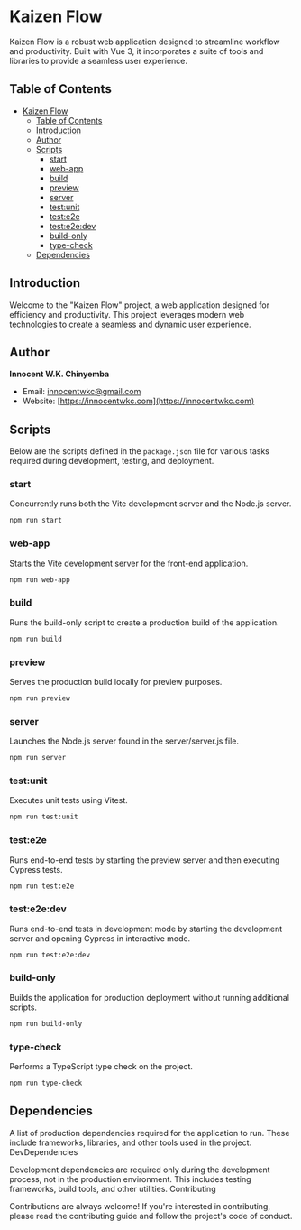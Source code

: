 # Kaizen Flow

Kaizen Flow is a robust web application designed to streamline workflow and productivity. Built with Vue 3, it incorporates a suite of tools and libraries to provide a seamless user experience.

## Table of Contents
- [Kaizen Flow](#kaizen-flow)
  - [Table of Contents](#table-of-contents)
  - [Introduction](#introduction)
  - [Author](#author)
  - [Scripts](#scripts)
    - [start](#start)
    - [web-app](#web-app)
    - [build](#build)
    - [preview](#preview)
    - [server](#server)
    - [test:unit](#testunit)
    - [test:e2e](#teste2e)
    - [test:e2e:dev](#teste2edev)
    - [build-only](#build-only)
    - [type-check](#type-check)
  - [Dependencies](#dependencies)

## Introduction
<a id="introduction"></a>
Welcome to the "Kaizen Flow" project, a web application designed for efficiency and productivity. This project leverages modern web technologies to create a seamless and dynamic user experience.

## Author
<a id="author"></a>
**Innocent W.K. Chinyemba**
- Email: [innocentwkc@gmail.com](mailto:innocentwkc@gmail.com)
- Website: [https://innocentwkc.com](https://innocentwkc.com)

## Scripts
<a id="scripts"></a>
Below are the scripts defined in the `package.json` file for various tasks required during development, testing, and deployment.

### start

<a id="start"></a>
Concurrently runs both the Vite development server and the Node.js server.

```bash
npm run start
```

### web-app
<a id="web-app"></a>
Starts the Vite development server for the front-end application.
```bash
npm run web-app
```

### build

<a id="build"></a>
Runs the build-only script to create a production build of the application.

```bash
npm run build
```

### preview

<a id="preview"></a>
Serves the production build locally for preview purposes.

```bash
npm run preview
```

### server

<a id="server"></a>
Launches the Node.js server found in the server/server.js file.

```bash
npm run server
```



### test:unit

<a id="testunit"></a>
Executes unit tests using Vitest.

```bash
npm run test:unit
```


### test:e2e

<a id="teste2e"></a>
Runs end-to-end tests by starting the preview server and then executing Cypress tests.

```bash
npm run test:e2e
```


### test:e2e:dev

<a id="teste2edev"></a>
Runs end-to-end tests in development mode by starting the development server and opening Cypress in interactive mode.

```bash
npm run test:e2e:dev
```


### build-only

<a id="build-only"></a>
Builds the application for production deployment without running additional scripts.

```bash
npm run build-only
```
### type-check

<a id="type-check"></a>
Performs a TypeScript type check on the project.

```bash
npm run type-check
```

## Dependencies

<a id="dependencies"></a>
A list of production dependencies required for the application to run. These include frameworks, libraries, and other tools used in the project.
DevDependencies

<a id="devdependencies"></a>
Development dependencies are required only during the development process, not in the production environment. This includes testing frameworks, build tools, and other utilities.
Contributing

<a id="contributing"></a>
Contributions are always welcome! If you're interested in contributing, please read the contributing guide and follow the project's code of conduct.


